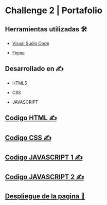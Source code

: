 # Challenge 2 | Portafolio

## Herramientas utilizadas 🛠

- [Visual Sudio Code](https://code.visualstudio.com/)

- [Figma](https://figma.com)

## Desarrollado en ✍

- HTML5

- CSS

- JAVASCRIPT



## [Codigo HTML ✍](https://github.com/JorgeGonzalez08/portafolio/blob/main/Challenge-Portafolio/index.html)
## [Codigo CSS ✍](https://github.com/JorgeGonzalez08/portafolio/blob/main/Challenge-Portafolio/style.css)
## [Codigo JAVASCRIPT 1 ✍](https://github.com/JorgeGonzalez08/portafolio/blob/main/Challenge-Portafolio/app.js)
## [Codigo JAVASCRIPT 2 ✍️](https://github.com/JorgeGonzalez08/portafolio/blob/main/Challenge-Portafolio/validacion.js)


## [Despliegue de la pagina 🚀](https://jorgegonzalez08.github.io/portafolio/Challenge-Portafolio/index.html)
